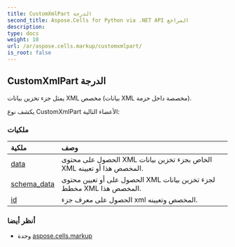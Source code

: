```yaml
---
title: CustomXmlPart الدرجة
second_title: Aspose.Cells for Python via .NET API المراجع
description:
type: docs
weight: 10
url: /ar/aspose.cells.markup/customxmlpart/
is_root: false
---
```

##  CustomXmlPart الدرجة
يمثل جزء تخزين بيانات XML مخصص (بيانات XML مخصصة داخل حزمة).



يكشف نوع CustomXmlPart الأعضاء التالية:

###  ملكيات
| ملكية| وصف|
| :- | :- |
| [data](/cells/python-net/ar/aspose.cells.markup/customxmlpart/data) | الحصول على محتوى XML الخاص بجزء تخزين بيانات XML المخصص هذا أو تعيينه.|
| [schema_data](/cells/python-net/ar/aspose.cells.markup/customxmlpart/schema_data) | الحصول على أو تعيين محتوى XML لجزء تخزين بيانات مخطط XML المخصص هذا.|
| [id](/cells/python-net/ar/aspose.cells.markup/customxmlpart/id) |الحصول على معرف جزء xml المخصص وتعيينه.|



###  أنظر أيضا
* وحدة [aspose.cells.markup](..)
